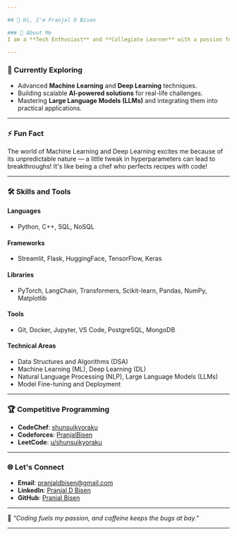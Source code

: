 ```yaml
---

## 👋 Hi, I'm Pranjal D Bisen

### 🚀 About Me
I am a **Tech Enthusiast** and **Collegiate Learner** with a passion for leveraging Artificial Intelligence to solve real-world challenges. I specialize in building models, crafting scalable solutions, and collaborating on innovative open-source projects. I strive to merge **technology** and **creativity** to make impactful contributions.

---
```


### 🔭 Currently Exploring
- Advanced **Machine Learning** and **Deep Learning** techniques.
- Building scalable **AI-powered solutions** for real-life challenges.
- Mastering **Large Language Models (LLMs)** and integrating them into practical applications.

---

### ⚡ Fun Fact
The world of Machine Learning and Deep Learning excites me because of its unpredictable nature — a little tweak in hyperparameters can lead to breakthroughs! It's like being a chef who perfects recipes with code!

---

### 🛠️ Skills and Tools
#### **Languages**
- Python, C++, SQL, NoSQL
#### **Frameworks**
- Streamlit, Flask, HuggingFace, TensorFlow, Keras
#### **Libraries**
- PyTorch, LangChain, Transformers, Scikit-learn, Pandas, NumPy, Matplotlib
#### **Tools**
- Git, Docker, Jupyter, VS Code, PostgreSQL, MongoDB
#### **Technical Areas**
- Data Structures and Algorithms (DSA)
- Machine Learning (ML), Deep Learning (DL)
- Natural Language Processing (NLP), Large Language Models (LLMs)
- Model Fine-tuning and Deployment

---

### 🏆 Competitive Programming
- **CodeChef**: [shunsuikyoraku](https://www.codechef.com/users/shunsuikyoraku)  
- **Codeforces**: [PranjalBisen](https://codeforces.com/profile/PranjalBisen)  
- **LeetCode**: [u/shunsuikyoraku](https://leetcode.com/u/shunsuikyoraku/)

---

### 🌐 Let's Connect
- **Email**: pranjaldbisen@gmail.com  
- **LinkedIn**: [Pranjal D Bisen](https://www.linkedin.com/in/pranjal-bisen-a63493255/)  
- **GitHub**: [Pranjal Bisen](https://github.com/pranjalbisen)  

---

🍺 _"Coding fuels my passion, and caffeine keeps the bugs at bay."_ 

--- 

